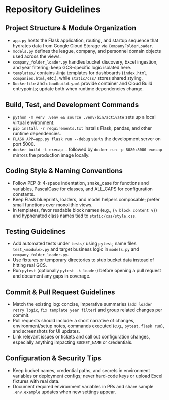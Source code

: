 # Repository Guidelines

## Project Structure & Module Organization
- `app.py` hosts the Flask application, routing, and startup sequence that hydrates data from Google Cloud Storage via `CompanyFolderLoader`.
- `models.py` defines the league, company, and personnel domain objects used across the views.
- `company_folder_loader.py` handles bucket discovery, Excel ingestion, and year filtering; keep GCS-specific logic isolated here.
- `templates/` contains Jinja templates for dashboards (`index.html`, `companies.html`, etc.), while `static/css/` stores shared styling.
- `Dockerfile` and `cloudbuild.yaml` provide container and Cloud Build entrypoints; update both when runtime dependencies change.

## Build, Test, and Development Commands
- `python -m venv .venv && source .venv/bin/activate` sets up a local virtual environment.
- `pip install -r requirements.txt` installs Flask, pandas, and other runtime dependencies.
- `FLASK_APP=app.py flask run --debug` starts the development server on port 5000.
- `docker build -t execap .` followed by `docker run -p 8080:8080 execap` mirrors the production image locally.

## Coding Style & Naming Conventions
- Follow PEP 8: 4-space indentation, snake_case for functions and variables, PascalCase for classes, and ALL_CAPS for configuration constants.
- Keep Flask blueprints, loaders, and model helpers composable; prefer small functions over monolithic views.
- In templates, favor readable block names (e.g., `{% block content %}`) and hyphenated class names tied to `static/css/style.css`.

## Testing Guidelines
- Add automated tests under `tests/` using `pytest`; name files `test_<module>.py` and target business logic in `models.py` and `company_folder_loader.py`.
- Use fixtures or temporary directories to stub bucket data instead of hitting real GCS.
- Run `pytest` (optionally `pytest -k loader`) before opening a pull request and document any gaps in coverage.

## Commit & Pull Request Guidelines
- Match the existing log: concise, imperative summaries (`add loader retry logic`, `fix template year filter`) and group related changes per commit.
- Pull requests should include: a short narrative of changes, environment/setup notes, commands executed (e.g., `pytest`, `flask run`), and screenshots for UI updates.
- Link relevant issues or tickets and call out configuration changes, especially anything impacting `BUCKET_NAME` or credentials.

## Configuration & Security Tips
- Keep bucket names, credential paths, and secrets in environment variables or deployment configs; never hard-code keys or upload Excel fixtures with real data.
- Document required environment variables in PRs and share sample `.env.example` updates when new settings appear.
